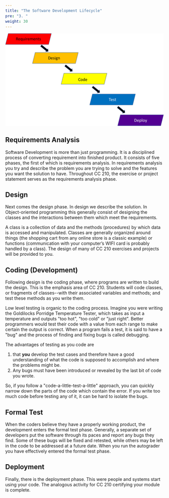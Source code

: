 ```yaml
---
title: "The Software Development Lifecycle"
pre: "3. "
weight: 30
---
```


![Five Step Software Development Cycle](/images/01-oop/1.1.1_SDC.png)

## Requirements Analysis

Software Development is more than just programming.  It is a disciplined process of converting requirement into finished product.  It consists of five phases, the first of which is requirements analysis.  In requirements analysis you try and describe the problem you are trying to solve and the features you want the solution to have. Throughout CC 210, the exercise or project statement serves as the requirements analysis phase.

## Design

Next comes the design phase.  In design we describe the solution.  In Object-oriented programming this generally consist of designing the classes and the interactions between them which meet the requirements.

A class is a collection of data and the methods (procedures) by which data is accessed and manipulated.  Classes are generally organized around things (the shopping cart from any online store is a classic example) or functions (communication with your computer’s WIFI card is probably handled by a class).  The design of many of CC 210 exercises and projects will be provided to you.

## Coding (Development)

Following design is the coding phase, where programs are written to build the design.  This is the emphasis area of CC 210.  Students will code classes, or fragments of classes--with their associated variables and methods; and test these methods as you write them.

Low level testing is organic to the coding process.  Imagine you were writing the Goldilocks Porridge Temperature Tester, which takes as input a temperature and outputs "too hot", "too cold" or "just right".  Better programmers would test their code with a value from each range to make certain the output is correct.  When a program fails a test, it is said to have a "bug" and the process of finding and fixing bugs is called debugging.

The advantages of testing as you code are

1. that **you** develop the test cases and therefore have a good understanding of what the code is supposed to accomplish and where the problems might be.
2. Any bugs must have been introduced or revealed by the last bit of code you wrote.  

So, if you follow a "code-a-little-test-a-little" approach, you can quickly narrow down the parts of the code which contain the error. If you write too much code before testing any of it, it can be hard to isolate the bugs.

## Formal Test

When the coders believe they have a properly working product, the development enters the formal test phase.  Generally, a separate set of developers put the software through its paces and report any bugs they find.  Some of these bugs will be fixed and retested, while others may be left in the code to be addressed at a future date.  When you run the autograder you have effectively entered the formal test phase.

## Deployment

Finally, there is the deployment phase.  This were people and systems start using your code. The analogous activity for CC 210 certifying your module is complete.